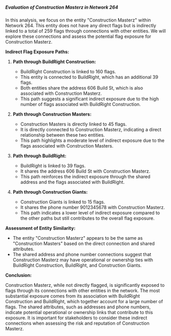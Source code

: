 ##### Evaluation of Construction Masterz in Network 264

In this analysis, we focus on the entity "Construction Masterz" within Network 264. This entity does not have any direct flags but is indirectly linked to a total of 259 flags through connections with other entities. We will explore these connections and assess the potential flag exposure for Construction Masterz.

**Indirect Flag Exposure Paths:**

1. **Path through BuildRight Construction:**
   - BuildRight Construction is linked to 160 flags.
   - This entity is connected to BuildRight, which has an additional 39 flags.
   - Both entities share the address 606 Build St, which is also associated with Construction Masterz.
   - This path suggests a significant indirect exposure due to the high number of flags associated with BuildRight Construction.

2. **Path through Construction Masters:**
   - Construction Masters is directly linked to 45 flags.
   - It is directly connected to Construction Masterz, indicating a direct relationship between these two entities.
   - This path highlights a moderate level of indirect exposure due to the flags associated with Construction Masters.

3. **Path through BuildRight:**
   - BuildRight is linked to 39 flags.
   - It shares the address 606 Build St with Construction Masterz.
   - This path reinforces the indirect exposure through the shared address and the flags associated with BuildRight.

4. **Path through Construction Giants:**
   - Construction Giants is linked to 15 flags.
   - It shares the phone number 9012345678 with Construction Masterz.
   - This path indicates a lower level of indirect exposure compared to the other paths but still contributes to the overall flag exposure.

**Assessment of Entity Similarity:**

- The entity "Construction Masterz" appears to be the same as "Construction Masters" based on the direct connection and shared attributes.
- The shared address and phone number connections suggest that Construction Masterz may have operational or ownership ties with BuildRight Construction, BuildRight, and Construction Giants.

**Conclusion:**

Construction Masterz, while not directly flagged, is significantly exposed to flags through its connections with other entities in the network. The most substantial exposure comes from its association with BuildRight Construction and BuildRight, which together account for a large number of flags. The shared attributes, such as addresses and phone numbers, indicate potential operational or ownership links that contribute to this exposure. It is important for stakeholders to consider these indirect connections when assessing the risk and reputation of Construction Masterz.
